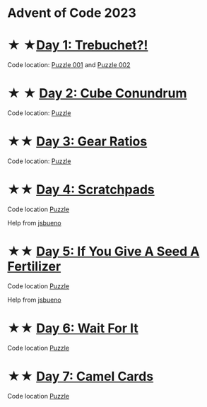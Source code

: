 <!-- trunk-ignore-all(prettier) -->
# Advent of Code 2023

# ★ ★[Day 1: Trebuchet?!](https://adventofcode.com/2023/day/1)

Code location: [Puzzle 001](codigo/puzzle_001.py) and [Puzzle 002](codigo/puzzle_002.py)

# ★ ★ [Day 2: Cube Conundrum](https://adventofcode.com/2023/day/2)

Code location: [Puzzle](codigo/day2.ipynb)

# ★★ [Day 3: Gear Ratios](https://adventofcode.com/2023/day/3)

Code location: [Puzzle](codigo/day3.ipynb)

# ★★ [Day 4: Scratchpads](https://adventofcode.com/2023/day/4)

Code location [Puzzle](codigo/day4.ipynb)

Help from [jsbueno](https://www.youtube.com/watch?v=nINYp6Rzpj8)

# ★★ [Day 5: If You Give A Seed A Fertilizer](https://adventofcode.com/2023/day/5)

Code location [Puzzle](codigo/day5.ipynb)

Help from [jsbueno](https://www.youtube.com/watch?v=GvgH3P5eQIM)

# ★★ [Day 6: Wait For It](https://adventofcode.com/2023/day/6)

Code location [Puzzle](codigo/day6.ipynb)

# ★★ [Day 7: Camel Cards](https://adventofcode.com/2023/day/7)

Code location [Puzzle](codigo/day7.ipynb)